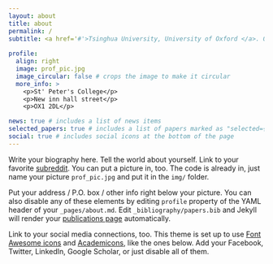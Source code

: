 ```yaml
---
layout: about
title: about
permalink: /
subtitle: <a href='#'>Tsinghua University, University of Oxford </a>. OX1 2DL St' Peter's College. +44 7884900983, +86 18722237287. A man is never old when his regret replace his dream.
 
profile:
  align: right
  image: prof_pic.jpg
  image_circular: false # crops the image to make it circular
  more_info: >
    <p>St' Peter's College</p>
    <p>New inn hall street</p>
    <p>OX1 2DL</p>

news: true # includes a list of news items
selected_papers: true # includes a list of papers marked as "selected={true}"
social: true # includes social icons at the bottom of the page
---
```


Write your biography here. Tell the world about yourself. Link to your favorite [subreddit](http://reddit.com). You can put a picture in, too. The code is already in, just name your picture `prof_pic.jpg` and put it in the `img/` folder.

Put your address / P.O. box / other info right below your picture. You can also disable any of these elements by editing `profile` property of the YAML header of your `_pages/about.md`. Edit `_bibliography/papers.bib` and Jekyll will render your [publications page](/al-folio/publications/) automatically.

Link to your social media connections, too. This theme is set up to use [Font Awesome icons](https://fontawesome.com/) and [Academicons](https://jpswalsh.github.io/academicons/), like the ones below. Add your Facebook, Twitter, LinkedIn, Google Scholar, or just disable all of them.
